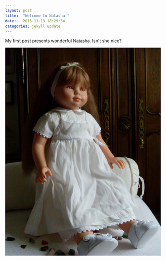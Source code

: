 ```yaml
---
layout: post
title:  "Welcome to Natasha!"
date:   2015-11-13 18:29:34
categories: jekyll update
---
```

My first post presents wonderful Natasha. Isn't she nice?

![Natasha](/assets/images/corolles/SL371923.JPG)
